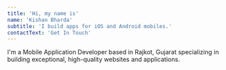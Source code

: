 ```yaml
---
title: 'Hi, my name is'
name: 'Kishan Bharda'
subtitle: 'I build apps for iOS and Android mobiles.'
contactText: 'Get In Touch'
---
```


I'm a Mobile Application Developer based in Rajkot, Gujarat specializing in building exceptional, high-quality websites and applications.
